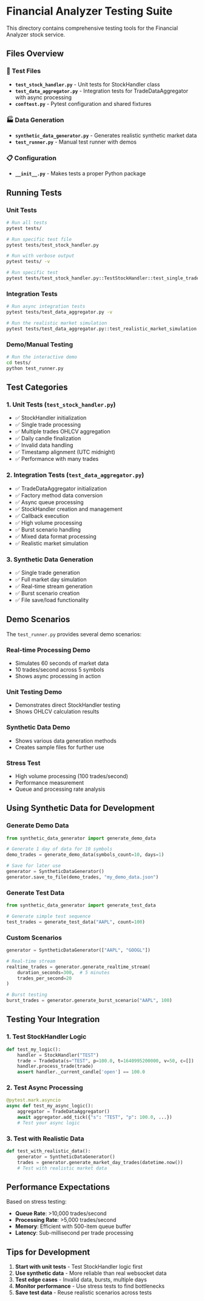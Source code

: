 # Financial Analyzer Testing Suite

This directory contains comprehensive testing tools for the Financial Analyzer stock service.

## Files Overview

### 🧪 Test Files
- **`test_stock_handler.py`** - Unit tests for StockHandler class
- **`test_data_aggregator.py`** - Integration tests for TradeDataAggregator with async processing
- **`conftest.py`** - Pytest configuration and shared fixtures

### 🏭 Data Generation
- **`synthetic_data_generator.py`** - Generates realistic synthetic market data
- **`test_runner.py`** - Manual test runner with demos

### 📋 Configuration
- **`__init__.py`** - Makes tests a proper Python package

## Running Tests

### Unit Tests
```bash
# Run all tests
pytest tests/

# Run specific test file
pytest tests/test_stock_handler.py

# Run with verbose output
pytest tests/ -v

# Run specific test
pytest tests/test_stock_handler.py::TestStockHandler::test_single_trade_processing
```

### Integration Tests
```bash
# Run async integration tests
pytest tests/test_data_aggregator.py -v

# Run the realistic market simulation
pytest tests/test_data_aggregator.py::test_realistic_market_simulation -v -s
```

### Demo/Manual Testing
```bash
# Run the interactive demo
cd tests/
python test_runner.py
```

## Test Categories

### 1. Unit Tests (`test_stock_handler.py`)
- ✅ StockHandler initialization
- ✅ Single trade processing  
- ✅ Multiple trades OHLCV aggregation
- ✅ Daily candle finalization
- ✅ Invalid data handling
- ✅ Timestamp alignment (UTC midnight)
- ✅ Performance with many trades

### 2. Integration Tests (`test_data_aggregator.py`)
- ✅ TradeDataAggregator initialization
- ✅ Factory method data conversion
- ✅ Async queue processing
- ✅ StockHandler creation and management
- ✅ Callback execution
- ✅ High volume processing
- ✅ Burst scenario handling
- ✅ Mixed data format processing
- ✅ Realistic market simulation

### 3. Synthetic Data Generation
- ✅ Single trade generation
- ✅ Full market day simulation
- ✅ Real-time stream generation
- ✅ Burst scenario creation
- ✅ File save/load functionality

## Demo Scenarios

The `test_runner.py` provides several demo scenarios:

### Real-time Processing Demo
- Simulates 60 seconds of market data
- 10 trades/second across 5 symbols
- Shows async processing in action

### Unit Testing Demo
- Demonstrates direct StockHandler testing
- Shows OHLCV calculation results

### Synthetic Data Demo
- Shows various data generation methods
- Creates sample files for further use

### Stress Test
- High volume processing (100 trades/second)
- Performance measurement
- Queue and processing rate analysis

## Using Synthetic Data for Development

### Generate Demo Data
```python
from synthetic_data_generator import generate_demo_data

# Generate 1 day of data for 10 symbols
demo_trades = generate_demo_data(symbols_count=10, days=1)

# Save for later use
generator = SyntheticDataGenerator()
generator.save_to_file(demo_trades, "my_demo_data.json")
```

### Generate Test Data
```python
from synthetic_data_generator import generate_test_data

# Generate simple test sequence
test_trades = generate_test_data("AAPL", count=100)
```

### Custom Scenarios
```python
generator = SyntheticDataGenerator(["AAPL", "GOOGL"])

# Real-time stream
realtime_trades = generator.generate_realtime_stream(
    duration_seconds=300,  # 5 minutes
    trades_per_second=20
)

# Burst testing
burst_trades = generator.generate_burst_scenario("AAPL", 100)
```

## Testing Your Integration

### 1. Test StockHandler Logic
```python
def test_my_logic():
    handler = StockHandler("TEST")
    trade = TradeData(s="TEST", p=100.0, t=1640995200000, v=50, c=[])
    handler.process_trade(trade)
    assert handler._current_candle['open'] == 100.0
```

### 2. Test Async Processing
```python
@pytest.mark.asyncio
async def test_my_async_logic():
    aggregator = TradeDataAggregator()
    await aggregator.add_tick({"s": "TEST", "p": 100.0, ...})
    # Test your async logic
```

### 3. Test with Realistic Data
```python
def test_with_realistic_data():
    generator = SyntheticDataGenerator()
    trades = generator.generate_market_day_trades(datetime.now())
    # Test with realistic market data
```

## Performance Expectations

Based on stress testing:
- **Queue Rate**: >10,000 trades/second
- **Processing Rate**: >5,000 trades/second  
- **Memory**: Efficient with 500-item queue buffer
- **Latency**: Sub-millisecond per trade processing

## Tips for Development

1. **Start with unit tests** - Test StockHandler logic first
2. **Use synthetic data** - More reliable than real websocket data
3. **Test edge cases** - Invalid data, bursts, multiple days
4. **Monitor performance** - Use stress tests to find bottlenecks
5. **Save test data** - Reuse realistic scenarios across tests
